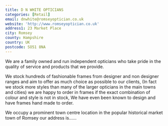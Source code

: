 ```yaml
---
title: D N WHITE OPTICIANS
categories: [Retail]
email: dnwhite@romseyoptician.co.uk
website: 'http://www.romseyoptician.co.uk'
address1: 23 Market Place
city: Romsey
county: Hampshire
country: UK
postcode: SO51 8NA
---
```

We are a family owned and run independent opticians who take pride in the  quality of service and products that we provide.

We stock hundreds of fashionable frames from designer and non designer ranges and aim to offer as much choice as possible to our clients, (In fact we stock more styles than many of the larger opticians in the main towns and cities) we are happy to order in frames if the exact combination of colour and style is not in stock, We have even been known to design and have frames hand made to order.

We occupy a prominent town centre location in the popular historical market town of Romsey our address is......
